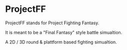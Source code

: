 ProjectFF
=========

ProjectFF stands for Project Fighting Fantasy.

It is meant to be a "Final Fantasy" style battle 
simualtion. 

A 2D / 3D round & plattform based fighting simualtion.

